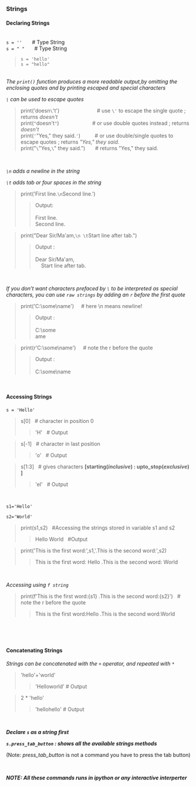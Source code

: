 ### Strings

#### Declaring Strings

&nbsp;  
`s = ''` &nbsp; &nbsp; &nbsp; # Type String  
`s = " " ` &nbsp; &nbsp; # Type String  
>`s = 'hello'`  
>`s = "hello"`   

&nbsp;  
*The `print()` function produces a more readable output,by omitting the enclosing quotes and by printing escaped and special characters*  

*`\` can be used to escape quotes*  
  
>print('doesn`\`'t') &nbsp; &nbsp; &nbsp; &nbsp; &nbsp; &nbsp; &nbsp; &nbsp; &nbsp; &nbsp; &nbsp; &nbsp; &nbsp;# use `\'` to escape the single quote ; returns *doesn't*   
>print(`"`doesn't`"`) &nbsp; &nbsp; &nbsp; &nbsp; &nbsp; &nbsp; &nbsp; &nbsp; &nbsp; &nbsp; &nbsp; # or use double quotes instead  ; returns *doesn't*  
>print(`'`"Yes," they said.`'`) &nbsp; &nbsp; &nbsp; &nbsp; &nbsp;# or use double/single quotes to escape quotes ; returns *"Yes," they said.*  
>print("`\`"Yes,`\`" they said.") &nbsp; &nbsp; &nbsp; # returns "Yes," they said.

&nbsp;  

*`\n` adds a newline in the string*   

*`\t` adds tab or four spaces in the string*  

>print('First line.`\n`Second line.') 
>>Output:  
>>&nbsp;  
>>First line.  
>>Second line. 

>print("Dear Sir/Ma'am,`\n \t`Start line after tab.")
>>Output :  
>>&nbsp;  
>>Dear Sir/Ma'am,  
>>&nbsp; &nbsp; Start line after tab.  

&nbsp;  

*If you don’t want characters prefaced by `\` to be interpreted as special characters, you can use `raw strings` by adding an `r` before the first quote*

>print('C:\some\name') &nbsp; &nbsp; # here \n means newline!
>>Output :  
>>&nbsp;  
>>C:\some  
>>ame  

>print(r'C:\some\name') &nbsp; &nbsp; # note the r before the quote  
>>Output :  
>>&nbsp;  
>>C:\some\name  

&nbsp;  

#### Accessing Strings

`s = 'Hello' ` 
&nbsp;  
>s[0] &nbsp; # character in position 0
>>'H' &nbsp; # Output  

>s[-1] &nbsp; # character in last position
>>'o' &nbsp; # Output

>s[1:3] &nbsp; # gives characters **[starting(*inclusive*) : upto_stop(*exclusive*) ]**
>>'el'  &nbsp; # Output

&nbsp;  

`s1='Hello'`

`s2='World'`  

>print(s1,s2) &nbsp; #Accessing the strings stored in variable s1 and s2
>>Hello World &nbsp; #Output

>print('This is the first word:',s1,'.This is the second word:',s2)
>>This is the first word: Hello .This is the second word: World

&nbsp;  

*Accessing using `f string`*

>print(f'This is the first word:{s1} .This is the second word:{s2}') &nbsp; # note the r before the quote
>>This is the first word:Hello .This is the second word:World

&nbsp;  

&nbsp;  
  
#### Concatenating Strings

*Strings can be concatenated with the `+` operator, and repeated with `*`*

>'hello'+'world'
>>'Helloworld' # Output

>2 * 'hello'
>>'hellohello' # Output  

&nbsp;  

***Declare `s` as a string first***

***`s.press_tab_button` : shows all the available strings methods***

(Note: *press_tab_button* is not a command you have to press the tab button)

&nbsp;  

***NOTE: All these commands runs in ipython or any interactive interperter*** 
